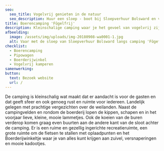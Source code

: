 ```yaml
---
seo:
  seo_title: Vogelvrij genieten in de natuur
  seo_description: Huur een sloep - boot bij Sloepverhuur Bolsward en vaar langs de camping.
title: Boerencamping 'Fûgelfrij'
description: Kleinschalige camping waar je het gevoel van vogelvrij zijn zal ervaren.
afbeelding:
  image: /assets/img/uploads/img-20180908-wa0001-1.jpg
  alt: Vaar met de sloep van Sloepverhuur Bolsward langs camping 'Fûgefrij'.
checklist:
  - Boerencamping
  - Pipowagen
  - Boerderijwinkel
  - Vogelvrij kamperen
samenwerking:
button:
  text: Bezoek website
  url: /
---
```


De camping is kleinschalig wat maakt dat er aandacht is voor de gasten en dat geeft sfeer en ook genoeg rust en ruimte voor iedereen. Landelijk gelegen met prachtige vergezichten over de weilanden. Naast de campingvelden en rondom de boerderij lopen de kippen, schapen en in het voorjaar lieve, kleine, mooie lammetjes. Ook de koeien van de buren verderop komen graag even buurten aan de andere kant van de sloot achter de camping. Er is een ruime en gezellig ingerichte recreatieruimte, een grote ruimte om de fietsen te stallen met oplaadpunten en het Boerderijwinkeltje waar je van alles kunt krijgen aan zuivel, versnaperingen en mooie kadootjes.&nbsp;
